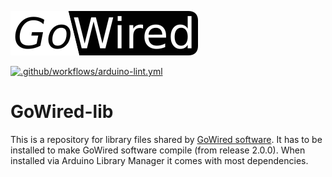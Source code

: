 ![Logo](https://github.com/GoWired/GoWired-Project/blob/master/Images/Gowired-no-home-50dpi.png)

[![.github/workflows/arduino-lint.yml](https://github.com/GoWired/GoWired-lib/actions/workflows/arduino-lint.yml/badge.svg)](https://github.com/GoWired/GoWired-lib/actions/workflows/arduino-lint.yml)

# GoWired-lib
This is a repository for library files shared by [GoWired software](https://github.com/GoWired/GoWired-Project). It has to be installed to make GoWired software compile (from release 2.0.0). When installed via Arduino Library Manager it comes with most dependencies.